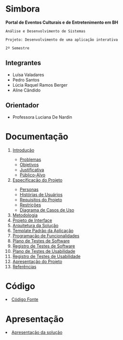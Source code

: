 # Simbora 

<strong>Portal de Eventos Culturais e de Entretenimento em BH</strong>

`Análise e Desenvolvimento de Sistemas`

`Projeto: Desenvolvimento de uma aplicação interativa`

`2º Semestre`

## Integrantes

* Luísa Valadares
* Pedro Santos
* Lúcia Raquel Ramos Berger
* Aline Cândido

## Orientador

* Professora Luciana De Nardin

# Documentação

<ol>
<li><a href="docs/01-Documentação de Contexto.md"> Introdução</a></li>
  <ul>
    <li><a href= "https://github.com/ICEI-PUC-Minas-PMV-ADS/pmv-ads-2022-1-e2-proj-int-t6-projeto-g4/blob/main/docs/01-Documenta%C3%A7%C3%A3o%20de%20Contexto.md#problema"> Problemas</a></li>
    <li><a href= "https://github.com/ICEI-PUC-Minas-PMV-ADS/pmv-ads-2022-1-e2-proj-int-t6-projeto-g4/blob/main/docs/01-Documenta%C3%A7%C3%A3o%20de%20Contexto.md#objetivos"> Objetivos</a></li>
    <li><a href= "https://github.com/ICEI-PUC-Minas-PMV-ADS/pmv-ads-2022-1-e2-proj-int-t6-projeto-g4/blob/main/docs/01-Documenta%C3%A7%C3%A3o%20de%20Contexto.md#justificativa"> Justificativa</a></li>
    <li><a href= "https://github.com/ICEI-PUC-Minas-PMV-ADS/pmv-ads-2022-1-e2-proj-int-t6-projeto-g4/blob/main/docs/01-Documenta%C3%A7%C3%A3o%20de%20Contexto.md#p%C3%BAblico-alvo"> Público-Alvo</a></li>
  </ul>
<li><a href="docs/02-Especificação do Projeto.md"> Especificação do Projeto</a></li>
  <ul>
    <li><a href= "https://github.com/ICEI-PUC-Minas-PMV-ADS/pmv-ads-2022-1-e2-proj-int-t6-projeto-g4/blob/main/docs/02-Especifica%C3%A7%C3%A3o%20do%20Projeto.md#personas"> Personas</a></li>
    <li><a href= "https://github.com/ICEI-PUC-Minas-PMV-ADS/pmv-ads-2022-1-e2-proj-int-t6-projeto-g4/blob/main/docs/02-Especifica%C3%A7%C3%A3o%20do%20Projeto.md#hist%C3%B3rias-de-usu%C3%A1rios"> Histórias de Usuários</a></li>
    <li><a href= "https://github.com/ICEI-PUC-Minas-PMV-ADS/pmv-ads-2022-1-e2-proj-int-t6-projeto-g4/blob/main/docs/02-Especifica%C3%A7%C3%A3o%20do%20Projeto.md#requisitos-do-projeto"> Requisitos do Projeto</a></li>
    <li><a href= "https://github.com/ICEI-PUC-Minas-PMV-ADS/pmv-ads-2022-1-e2-proj-int-t6-projeto-g4/blob/main/docs/02-Especifica%C3%A7%C3%A3o%20do%20Projeto.md#restri%C3%A7%C3%B5es"> Restrições</a></li>
     <li><a href= "https://github.com/ICEI-PUC-Minas-PMV-ADS/pmv-ads-2022-1-e2-proj-int-t6-projeto-g4/blob/main/docs/02-Especifica%C3%A7%C3%A3o%20do%20Projeto.md#diagrama-de-casos-de-uso"> Diagrama de Casos de Uso</a></li>
  </ul>
<li><a href="docs/03-Metodologia.md"> Metodologia</a></li>
<li><a href="docs/04-Projeto de Interface.md"> Projeto de Interface</a></li>
<li><a href="docs/05-Arquitetura da Solução.md"> Arquitetura da Solução</a></li>
<li><a href="docs/06-Template Padrão da Aplicação.md"> Template Padrão da Aplicação</a></li>
<li><a href="docs/07-Programação de Funcionalidades.md"> Programação de Funcionalidades</a></li>
<li><a href="docs/08-Plano de Testes de Software.md"> Plano de Testes de Software</a></li>
<li><a href="docs/09-Registro de Testes de Software.md"> Registro de Testes de Software</a></li>
<li><a href="docs/10-Plano de Testes de Usabilidade.md"> Plano de Testes de Usabilidade</a></li>
<li><a href="docs/11-Registro de Testes de Usabilidade.md"> Registro de Testes de Usabilidade</a></li>
<li><a href="docs/12-Apresentação do Projeto.md"> Apresentação do Projeto</a></li>
<li><a href="docs/13-Referências.md"> Referências</a></li>
</ol>

# Código

<li><a href="src/README.md"> Código Fonte</a></li>

# Apresentação

<li><a href="presentation/README.md"> Apresentação da solução</a></li>
